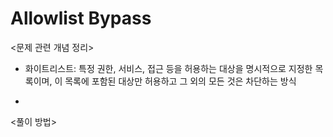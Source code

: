 # Allowlist Bypass

<문제 관련 개념 정리>

- 화이트리스트: 특정 권한, 서비스, 접근 등을 허용하는 대상을 명시적으로 지정한 목록이며, 이 목록에 포함된 대상만 허용하고 그 외의 모든 것은 차단하는 방식

- 

<풀이 방법>

